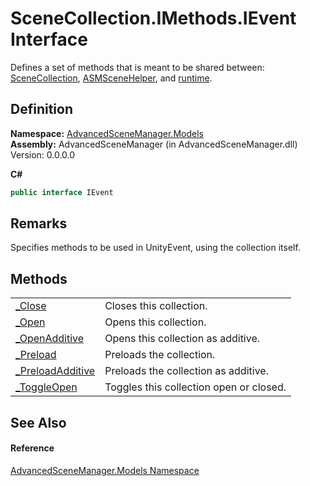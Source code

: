 # SceneCollection.IMethods.IEvent Interface


Defines a set of methods that is meant to be shared between: <a href="T_AdvancedSceneManager_Models_SceneCollection">SceneCollection</a>, <a href="T_AdvancedSceneManager_Models_ASMSceneHelper">ASMSceneHelper</a>, and <a href="P_AdvancedSceneManager_SceneManager_runtime">runtime</a>.



## Definition
**Namespace:** <a href="N_AdvancedSceneManager_Models">AdvancedSceneManager.Models</a>  
**Assembly:** AdvancedSceneManager (in AdvancedSceneManager.dll) Version: 0.0.0.0

**C#**
``` C#
public interface IEvent
```



## Remarks
Specifies methods to be used in UnityEvent, using the collection itself.

## Methods
<table>
<tr>
<td><a href="M_AdvancedSceneManager_Models_SceneCollection_IMethods_IEvent__Close">_Close</a></td>
<td>Closes this collection.</td></tr>
<tr>
<td><a href="M_AdvancedSceneManager_Models_SceneCollection_IMethods_IEvent__Open">_Open</a></td>
<td>Opens this collection.</td></tr>
<tr>
<td><a href="M_AdvancedSceneManager_Models_SceneCollection_IMethods_IEvent__OpenAdditive">_OpenAdditive</a></td>
<td>Opens this collection as additive.</td></tr>
<tr>
<td><a href="M_AdvancedSceneManager_Models_SceneCollection_IMethods_IEvent__Preload">_Preload</a></td>
<td>Preloads the collection.</td></tr>
<tr>
<td><a href="M_AdvancedSceneManager_Models_SceneCollection_IMethods_IEvent__PreloadAdditive">_PreloadAdditive</a></td>
<td>Preloads the collection as additive.</td></tr>
<tr>
<td><a href="M_AdvancedSceneManager_Models_SceneCollection_IMethods_IEvent__ToggleOpen">_ToggleOpen</a></td>
<td>Toggles this collection open or closed.</td></tr>
</table>

## See Also


#### Reference
<a href="N_AdvancedSceneManager_Models">AdvancedSceneManager.Models Namespace</a>  
